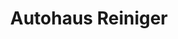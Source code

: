 ---
title: "Autohaus Reiniger"
url: /koenigsbrunn/autohaus-reiniger-hunnenstrasse/
shop: Autohaus
---